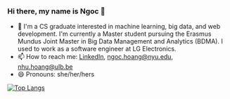 ### Hi there, my name is Ngoc 👋

<!--
- 🔭 I’m currently working on ...
- 👯 I’m looking to collaborate on ...
- 🤔 I’m looking for help with ...
- 💬 Ask me about ...
-->
- 🌱 I'm a CS graduate interested in machine learning, big data, and web development. I'm currently a Master student pursuing the Erasmus Mundus Joint Master in Big Data Management and Analytics (BDMA). I used to work as a software engineer at LG Electronics.
- 📫 How to reach me: [LinkedIn](https://www.linkedin.com/in/ngocnhoang/), [ngoc.hoang@nyu.edu](mailto:ngoc.hoang@nyu.edu), [nhu.hoang@ulb.be](mailto:nhu.hoang@ulb.be)
- 😄 Pronouns: she/her/hers

[![Top Langs](https://github-readme-stats.vercel.app/api/top-langs/?username=nhungoc1508&layout=compact&langs_count=8)](https://github.com/nhungoc1508/github-readme-stats)

